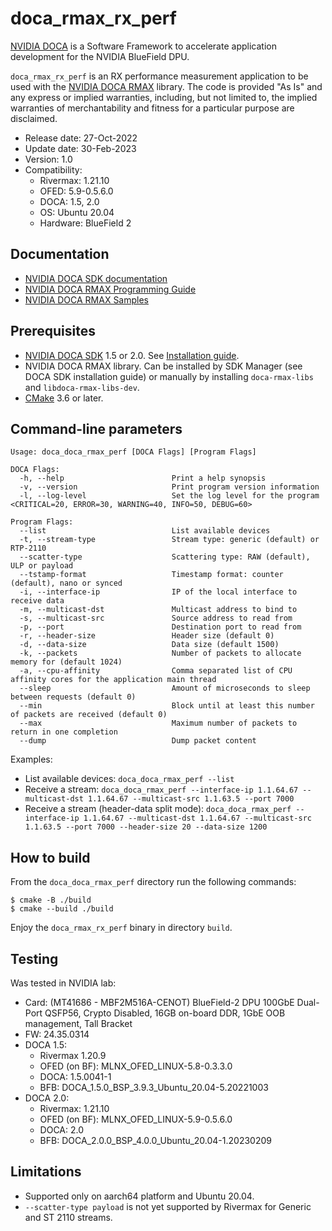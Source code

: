 # doca_rmax_rx_perf

[NVIDIA DOCA](https://developer.nvidia.com/networking/doca) is a Software
Framework to accelerate application development for the NVIDIA BlueField DPU.

`doca_rmax_rx_perf` is an RX performance measurement application to be used with the
[NVIDIA DOCA RMAX](https://docs.nvidia.com/doca/sdk/rmax-programming-guide/index.html)
library. The code is provided "As Is" and any express or implied warranties, including,
but not limited to, the implied warranties of merchantability and fitness for a particular
purpose are disclaimed.

* Release date: 27-Oct-2022
* Update date: 30-Feb-2023
* Version: 1.0
* Compatibility:
  * Rivermax: 1.21.10
  * OFED: 5.9-0.5.6.0
  * DOCA: 1.5, 2.0
  * OS: Ubuntu 20.04
  * Hardware: BlueField 2

## Documentation

* [NVIDIA DOCA SDK documentation](https://docs.nvidia.com/doca/sdk/)
* [NVIDIA DOCA RMAX Programming Guide](https://docs.nvidia.com/doca/sdk/rmax-programming-guide/index.html)
* [NVIDIA DOCA RMAX Samples](https://docs.nvidia.com/doca/sdk/rmax-samples/index.html)

## Prerequisites

* [NVIDIA DOCA SDK](https://developer.nvidia.com/networking/doca) 1.5 or 2.0.
  See [Installation guide](https://docs.nvidia.com/doca/sdk/installation-guide/index.html).
* NVIDIA DOCA RMAX library. Can be installed by SDK Manager (see DOCA SDK
  installation guide) or manually by installing `doca-rmax-libs` and
  `libdoca-rmax-libs-dev`.
* [CMake](https://cmake.org) 3.6 or later.

## Command-line parameters

```
Usage: doca_doca_rmax_perf [DOCA Flags] [Program Flags]

DOCA Flags:
  -h, --help                        Print a help synopsis
  -v, --version                     Print program version information
  -l, --log-level                   Set the log level for the program <CRITICAL=20, ERROR=30, WARNING=40, INFO=50, DEBUG=60>

Program Flags:
  --list                            List available devices
  -t, --stream-type                 Stream type: generic (default) or RTP-2110
  --scatter-type                    Scattering type: RAW (default), ULP or payload
  --tstamp-format                   Timestamp format: counter (default), nano or synced
  -i, --interface-ip                IP of the local interface to receive data
  -m, --multicast-dst               Multicast address to bind to
  -s, --multicast-src               Source address to read from
  -p, --port                        Destination port to read from
  -r, --header-size                 Header size (default 0)
  -d, --data-size                   Data size (default 1500)
  -k, --packets                     Number of packets to allocate memory for (default 1024)
  -a, --cpu-affinity                Comma separated list of CPU affinity cores for the application main thread
  --sleep                           Amount of microseconds to sleep between requests (default 0)
  --min                             Block until at least this number of packets are received (default 0)
  --max                             Maximum number of packets to return in one completion
  --dump                            Dump packet content
```

Examples:
* List available devices: `doca_doca_rmax_perf --list`
* Receive a stream: `doca_doca_rmax_perf --interface-ip 1.1.64.67 --multicast-dst 1.1.64.67 --multicast-src 1.1.63.5 --port 7000`
* Receive a stream (header-data split mode): `doca_doca_rmax_perf --interface-ip 1.1.64.67 --multicast-dst 1.1.64.67 --multicast-src 1.1.63.5 --port 7000 --header-size 20 --data-size 1200`

## How to build

From the `doca_doca_rmax_perf` directory run the following commands:

```shell
$ cmake -B ./build
$ cmake --build ./build
```

Enjoy the `doca_rmax_rx_perf` binary in directory `build`.

## Testing

Was tested in NVIDIA lab:
* Card: (MT41686 - MBF2M516A-CENOT) BlueField-2 DPU 100GbE Dual-Port QSFP56, Crypto Disabled, 16GB on-board DDR, 1GbE OOB management, Tall Bracket
* FW: 24.35.0314
* DOCA 1.5:
    * Rivermax 1.20.9
    * OFED (on BF): MLNX_OFED_LINUX-5.8-0.3.3.0
    * DOCA: 1.5.0041-1
    * BFB: DOCA_1.5.0_BSP_3.9.3_Ubuntu_20.04-5.20221003
* DOCA 2.0:
    * Rivermax: 1.21.10
    * OFED (on BF): MLNX_OFED_LINUX-5.9-0.5.6.0
    * DOCA: 2.0
    * BFB: DOCA_2.0.0_BSP_4.0.0_Ubuntu_20.04-1.20230209

## Limitations

* Supported only on aarch64 platform and Ubuntu 20.04.
* `--scatter-type payload` is not yet supported by Rivermax for Generic and ST 2110 streams.
